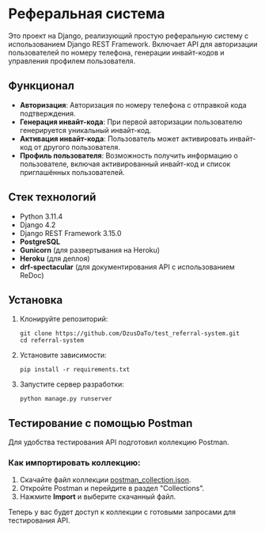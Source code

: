 # Реферальная система

Это проект на Django, реализующий простую реферальную систему с использованием Django REST Framework. Включает API для авторизации пользователей по номеру телефона, генерации инвайт-кодов и управления профилем пользователя.

## Функционал

- **Авторизация**: Авторизация по номеру телефона с отправкой кода подтверждения.
- **Генерация инвайт-кода**: При первой авторизации пользователю генерируется уникальный инвайт-код.
- **Активация инвайт-кода**: Пользователь может активировать инвайт-код от другого пользователя.
- **Профиль пользователя**: Возможность получить информацию о пользователе, включая активированный инвайт-код и список приглашённых пользователей.

## Стек технологий

- Python 3.11.4
- Django 4.2
- Django REST Framework 3.15.0
- **PostgreSQL**
- **Gunicorn** (для развертывания на Heroku)
- **Heroku** (для деплоя)
- **drf-spectacular** (для документирования API с использованием ReDoc)

## Установка

1. Клонируйте репозиторий:

   ```
   git clone https://github.com/DzusDaTo/test_referral-system.git
   cd referral-system
   ```
2. Установите зависимости:

    ```
    pip install -r requirements.txt
    ```
3. Запустите сервер разработки:
    
     ```
    python manage.py runserver
    ```

## Тестирование с помощью Postman

Для удобства тестирования API подготовил коллекцию Postman.

### Как импортировать коллекцию:

1. Скачайте файл коллекции [postman_collection.json](./postman/collection.json).
2. Откройте Postman и перейдите в раздел "Collections".
3. Нажмите **Import** и выберите скачанный файл.

Теперь у вас будет доступ к коллекции с готовыми запросами для тестирования API.
